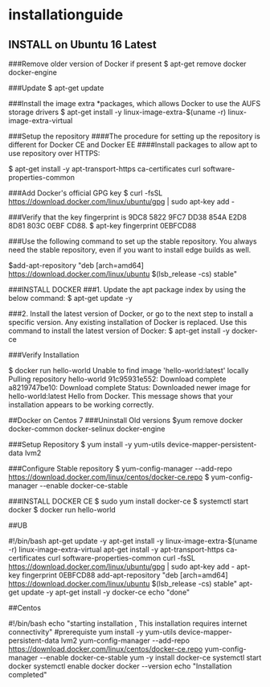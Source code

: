 # installationguide

## INSTALL on Ubuntu 16 Latest
 
###Remove older version of Docker if present
$ apt-get remove docker docker-engine 

###Update 
$ apt-get update

###Install the image extra *packages, which allows Docker to use the AUFS storage drivers
$ apt-get install -y linux-image-extra-$(uname -r) linux-image-extra-virtual

###Setup the repository 
####The procedure for setting up the repository is different for Docker CE and Docker EE
####Install packages to allow apt to use repository over HTTPS:

$ apt-get install -y apt-transport-https ca-certificates curl software-properties-common

###Add Docker's official GPG key
$ curl -fsSL https://download.docker.com/linux/ubuntu/gpg | sudo apt-key add -

###Verify that the key fingerprint is 9DC8 5822 9FC7 DD38 854A E2D8 8D81 803C 0EBF CD88.
$ apt-key fingerprint 0EBFCD88

###Use the following command to set up the stable repository. You always need the stable repository, even if you want to install edge builds as well.

$add-apt-repository "deb [arch=amd64] https://download.docker.com/linux/ubuntu $(lsb_release -cs) stable"

###INSTALL DOCKER 
###1. Update the apt package index by using the below command:
$ apt-get update -y 

###2. Install the latest version of Docker, or go to the next step to install a specific version. Any existing installation of Docker is replaced. Use this command to install the latest version of Docker:
$ apt-get install -y docker-ce


###Verify Installation

$ docker run hello-world 
Unable to find image 'hello-world:latest' locally Pulling repository 
hello-world 91c95931e552:
Download complete a8219747be10: 
Download complete Status: 
Downloaded newer image for hello-world:latest Hello from Docker. 
This message shows that your installation appears to be working correctly.

##Docker on Centos 7 
###Uninstall Old versions
$yum remove docker docker-common docker-selinux docker-engine

###Setup Repository 
$ yum install -y yum-utils device-mapper-persistent-data lvm2

###Configure Stable repository 
$ yum-config-manager --add-repo https://download.docker.com/linux/centos/docker-ce.repo
$ yum-config-manager --enable docker-ce-stable

###INSTALL DOCKER CE
$ sudo yum install docker-ce
$ systemctl start docker
$ docker run hello-world  


##UB 


#!/bin/bash
apt-get update -y
apt-get install -y linux-image-extra-$(uname -r) linux-image-extra-virtual
apt-get install -y apt-transport-https ca-certificates curl software-properties-common
curl -fsSL https://download.docker.com/linux/ubuntu/gpg | sudo apt-key add -
apt-key fingerprint 0EBFCD88
add-apt-repository "deb [arch=amd64] https://download.docker.com/linux/ubuntu $(lsb_release -cs) stable"
apt-get update -y 
apt-get install -y docker-ce
echo "done"

##Centos


#!/bin/bash
echo "starting installation , This installation requires internet connectivity"
#prerequiste 
yum install -y yum-utils device-mapper-persistent-data lvm2
yum-config-manager --add-repo https://download.docker.com/linux/centos/docker-ce.repo
yum-config-manager --enable docker-ce-stable
yum -y install docker-ce
systemctl start docker
systemctl enable docker
docker --version
echo "Installation completed"







